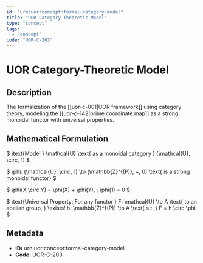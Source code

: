 ```yaml
---
id: "urn:uor:concept:formal-category-model"
title: "UOR Category-Theoretic Model"
type: "concept"
tags:
  - "concept"
code: "UOR-C-203"
---
```


# UOR Category-Theoretic Model

## Description

The formalization of the [[uor-c-001|UOR framework]] using category theory, modeling the [[uor-c-142|prime coordinate map]] as a strong monoidal functor with universal properties.

## Mathematical Formulation

$
\text{Model } \mathcal{U} \text{ as a monoidal category } (\mathcal{U}, \circ, 1)
$

$
\phi: (\mathcal{U}, \circ, 1) \to (\mathbb{Z}^{(P)}, +, 0) \text{ is a strong monoidal functor}
$

$
\phi(X \circ Y) = \phi(X) + \phi(Y), \; \phi(1) = 0
$

$
\text{Universal Property: For any functor } F: \mathcal{U} \to A \text{ to an abelian group, } \exists! h: \mathbb{Z}^{(P)} \to A \text{ s.t. } F = h \circ \phi
$

## Metadata

- **ID:** urn:uor:concept:formal-category-model
- **Code:** UOR-C-203
